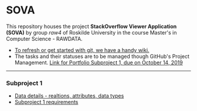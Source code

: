 # SOVA

This repository houses the project **StackOverflow Viewer Application (SOVA)** by group *raw4* of Roskilde University in the course Master's in Computer Science - RAWDATA.

- [To refresh or get started with git, we have a handy wiki.](https://github.com/ivanspajic/SOVA/wiki)
- The tasks and their statuses are to be managed though GitHub's Project Management. [Link for Portfolio Subproject 1, due on October 14, 2019](https://github.com/ivanspajic/SOVA/projects/1)

----------------

### Subproject 1
- [Data details - realtions, attributes, data types](https://github.com/ivanspajic/SOVA/blob/master/subproject1/subproject1_data_details.pdf)
- [Subproject 1 requirements](https://github.com/ivanspajic/SOVA/blob/master/subproject1/subproject1_requiments.pdf)
